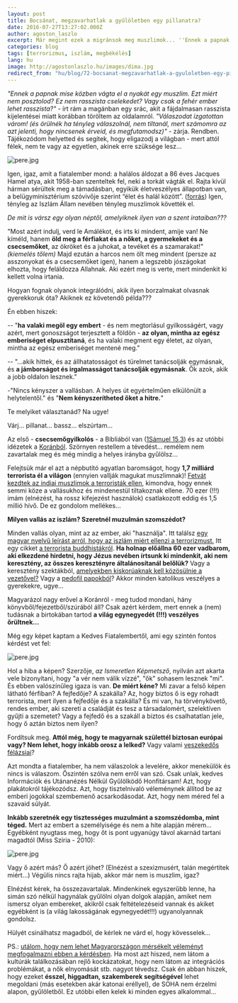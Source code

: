 ```yaml
---
layout: post
title: Bocsánat, megzavarhatlak a gyűlöletben egy pillanatra?
date: 2016-07-27T13:27:02.000Z
author: agoston_laszlo
excerpt: Már megint ezek a migránsok meg muszlimok... ''Ennek a papnak mise közben vágta el a nyakát egy muszlim. Ezt miért nem posztolod? Ez nem rasszista cselekedet? Vagy csak a fehér ember lehet rasszista'' - írt rám magánban egy srác, akit előtte törölnöm kellett az oldalamról.
categories: blog
tags: [terrorizmus, iszlám, megbékélés]
lang: hu
image: http://agostonlaszlo.hu/images/dima.jpg
redirect_from: "hu/blog/72-bocsanat-megzavarhatlak-a-gyuloletben-egy-pillanatra"
---
```

*"Ennek a papnak mise közben vágta el a nyakát egy muszlim. Ezt miért nem posztolod? Ez nem rasszista cselekedet? Vagy csak a fehér ember lehet rasszista?"* - írt rám a magánban egy srác, akit a fájdalmasan rasszista kijelentései miatt korábban töröltem az oldalamról. *"Válaszodat izgatottan várom! (és örülnék ha tényleg válaszolnál, nem tiltanál, mert számomra az azt jelenti, hogy nincsenek érveid, és megfutamodsz)"* - zárja. Rendben. Tájékozódom helyetted és segítek, hogy eligazodj a világban - mert attól félek, nem te vagy az egyetlen, akinek erre szüksége lesz...

![pere.jpg]({{site.baseurl}}/images/pere.jpg)

Igen, igaz, amit a fiatalember mond: a halálos áldozat a 86 éves Jacques Hamel atya, akit 1958-ban szenteltek fel, neki a torkát vágták el. Rajta kívül hárman sérültek meg a támadásban, egyikük életveszélyes állapotban van, a belügyminisztérium szóvivője szerint “élet és halál között”. (<a href="http://24.hu/kulfold/2016/07/26/keses-tamadok-raboltak-el-ket-papot-franciaorszagban/" target="_blank">forrás</a>) Igen, tényleg az Iszlám Állam nevében tényleg muszlimok követték el.

*De mit is vársz egy olyan néptől, amelyiknek ilyen van a szent irataiban???*

"Most azért indulj, verd le Amálékot, és irts ki mindent, amije van! Ne kíméld, hanem **öld meg a férfiakat és a nőket, a gyermekeket és a csecsemőket**, az ökröket és a juhokat, a tevéket és a szamarakat!" *(kiemelés tőlem)* Majd ezután a harcos nem ölt meg mindent (persze az asszonyokat és a csecsemőket igen), hanem a legszebb jószágokat elhozta, hogy feláldozza Allahnak. Aki ezért meg is verte, mert mindenkit ki kellett volna irtania.

Hogyan fognak olyanok integrálódni, akik ilyen borzalmakat olvasnak gyerekkoruk óta? Akiknek ez követendő példa???

Én ebben hiszek:

-- "**ha valaki megöl egy embert** - és nem megtorlásul gyilkosságért, vagy azért, mert gonoszságot terjesztett a földön - **az olyan, mintha az egész emberiséget elpusztítaná**, és ha valaki megment egy életet, az olyan, mintha az egész emberiséget mentené meg."

-- "...akik hittek, és az állhatatosságot és türelmet tanácsolják egymásnak, és **a jámborságot és irgalmasságot tanácsolják egymásnak**. Ők azok, akik a jobb oldalon lesznek."

-"Nincs kényszer a vallásban. A helyes út egyértelműen elkülönült a helytelentől." és "**Nem kényszerítheted őket a hitre.**"

Te melyiket választanád? Na ugye!

Várj... pillanat... bassz... elszúrtam...

Az első - **csecsemőgyilkolós** - a Bibliából van ([1Sámuel 15,3](http://szentiras.hu/UF/1S%C3%A1m15)) és az utóbbi idézetek a [Koránból](http://magyariszlam.hu/mikmagyar/news.php?readmore=160). Szörnyen restellem a tévedést... remélem nem zavartalak meg és még mindig a helyes irányba gyűlölsz...

Felejtsük már el azt a népbutító agyatlan baromságot, hogy **1,7 milliárd terrorista él a világon** (ennyien vallják magukat muszlimnak)! [Fetvát kezdtek az indiai muszlimok a terroristák ellen](http://www.independent.co.uk/news/world/asia/70000-indian-muslim-clerics-issue-fatwa-against-isis-the-taliban-al-qaida-and-other-terror-groups-a6768191.html?cmpid=facebook-post), kimondva, hogy ennek semmi köze a vallásukhoz és mindenestül tiltakoznak ellene. 70 ezer (!!!) imám (elnézést, ha rossz kifejezést használok) csatlakozott eddig és 1,5 millió hívő. De ez gondolom mellékes...

**Milyen vallás az iszlám? Szeretnél muzulmán szomszédot?**

Minden vallás olyan, mint az az ember, aki "használja". Itt találsz [egy magyar nyelvű leírást arról, hogy az iszlám miért ellenzi a terrorizmust.](http://magyariszlam.hu/mikmagyar/news.php?readmore=160) Itt egy cikket [a terrorista buddhistákról](http://world.time.com/2013/06/20/extremist-buddhist-monks-fight-oppression-with-violence/). **Ha holnap előállna 60 ezer vadbarom, aki elkezdené hirdetni, hogy Jézus nevében írtsunk ki mindenkit, aki nem keresztény, az összes keresztényre általánosítanál belőlük?** Vagy a keresztény szektákból, [amelyekben kiskorúaknak kell közösülnie a vezetővel?](http://ujszo.com/napilap/velemeny-es-hatter/2013/04/19/husz-eve-tortent-a-wacoi-szektadrama) Vagy a [pedofil papokból](http://www.origo.hu/nagyvilag/20140506-2004-ota-848-pedofil-papot-zart-ki-a-katolikus-egyhaz.html)? Akkor minden katolikus veszélyes a gyerekekre, ugye...

Magyarázol nagy erővel a Koránról - meg tudod mondani, hány könyvből/fejezetből/szúrából áll? Csak azért kérdem, mert ennek a (nem) tudásnak a birtokában tartod **a világ egynegyedét (!!!) veszélyes őrültnek...**

Még egy képet kaptam a Kedves Fiatalembertől, ami egy szintén fontos kérdést vet fel:

![pere.jpg]({{site.baseurl}}/images/akvarium.jpg)

Hol a hiba a képen? Szerzője, *az Ismeretlen Képmetsző*, nyilván azt akarta vele bizonyítani, hogy "a vér nem válik vízzé", "ők" sohasem lesznek "mi". És ebben valószínűleg igaza is van. **De miért kéne?** Mi zavar a felső képen látható férfiban? A fejfedője? A szakálla? Az, hogy biztos ő is egy rohadt terrorista, mert ilyen a fejfedője és a szakálla? És mi van, ha törvénykövető, rendes ember, aki szereti a családját és tesz a társadalomért, szelektíven gyűjti a szemetet? Vagy a fejfedő és a szakáll a biztos és csalhatatlan jele, hogy ő aztán biztos nem ilyen?

Fordítsuk meg. **Attól még, hogy te magyarnak születtél biztosan európai vagy? Nem lehet, hogy inkább orosz a lelked?** Vagy valami [veszekedős félázsiai](http://24.hu/belfold/2012/07/26/orban-veszekedos-felazsiai-nep-a-magyar/)?

Azt mondta a fiatalember, ha nem válaszolok a levelére, akkor menekülök és nincs is válaszom. Őszintén szólva nem erről van szó. Csak unlak, kedves Információk és Utánanézés Nélkül Gyűlölködő Honfitársam! Azt, hogy plakátokról tájékozódsz. Azt, hogy tisztelnivaló véleménynek állítod be az emberi jogokkal szembemenő acsarkodásodat. Azt, hogy nem méred fel a szavaid súlyát.

**Inkább szeretnék egy tisztességes muzulmánt a szomszédomba, mint téged.** Mert az embert a személyisége és nem a hite alapján mérem...
Egyébként nyugtass meg, hogy őt is pont ugyanúgy távol akarnád tartani magadtól (Miss Szíria - 2010):

![pere.jpg]({{site.baseurl}}/images/dima.jpg)

Vagy ő azért más? Ő azért jöhet? (Elnézést a szexizmusért, talán megértitek miért...) Végülis nincs rajta hijab, akkor már nem is muszlim, igaz?

Elnézést kérek, ha összezavartalak. Mindenkinek egyszerűbb lenne, ha simán szó nélkül hagynálak gyűlölni olyan dolgok alapján, amiket nem ismersz olyan embereket, akikről csak feltételezéseid vannak és akiket egyébként is (a világ lakosságának egynegyedét!!!) ugyanolyannak gondolsz.

Hülyét csinálhatsz magadból, de kérlek ne várd el, hogy kövesselek...

PS.: [utálom, hogy nem lehet Magyarországon mérsékelt véleményt megfogalmazni ebben a kérdésben](http://agostonlaszlo.hu/blog/nem-vagyok-hulye-attol-meg-hogy-nem-kiabalok). Ha most azt hiszed, nem látom a kultúrák találkozásában rejlő kockázatokat, hogy nem látom az integrációs problémákat, a nők elnyomását stb. nagyot tévedsz. Csak én abban hiszek, hogy ezeket **ésszel, higgadtan, szakemberek segítségével** lehet megoldani (más esetekben akár katonai eréllyel), de SOHA nem érzelmi alapon, gyűlöletből. Ez utóbbi ellen kelek ki minden egyes alkalommal...

